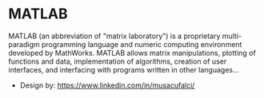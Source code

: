 # MATLAB

MATLAB (an abbreviation of "matrix laboratory") is a proprietary multi-paradigm programming language and numeric computing environment developed by MathWorks. MATLAB allows matrix manipulations, plotting of functions and data, implementation of algorithms, creation of user interfaces, and interfacing with programs written in other languages...

- Design by: https://www.linkedin.com/in/musacufalci/
